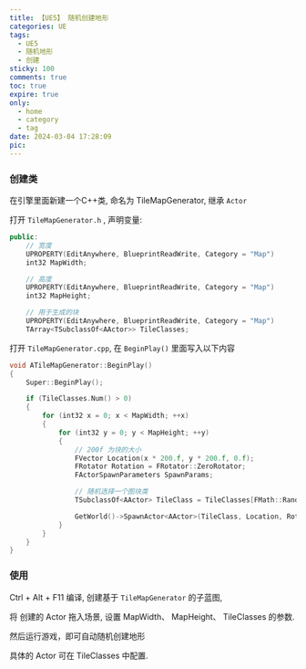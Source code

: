 ```yaml
---
title: 【UE5】 随机创建地形
categories: UE
tags:
  - UE5
  - 随机地形
  - 创建
sticky: 100
comments: true
toc: true
expire: true
only:
  - home
  - category
  - tag
date: 2024-03-04 17:28:09
pic:
---
```


### 创建类

在引擎里面新建一个C++类, 命名为 TileMapGenerator, 继承 `Actor`

打开 `TileMapGenerator.h` , 声明变量:

```cpp
public:
    // 宽度
    UPROPERTY(EditAnywhere, BlueprintReadWrite, Category = "Map")
    int32 MapWidth;

    // 高度
    UPROPERTY(EditAnywhere, BlueprintReadWrite, Category = "Map")
    int32 MapHeight;

    // 用于生成的块
    UPROPERTY(EditAnywhere, BlueprintReadWrite, Category = "Map")
    TArray<TSubclassOf<AActor>> TileClasses;

```

打开 `TileMapGenerator.cpp`, 在 `BeginPlay()` 里面写入以下内容

```cpp
void ATileMapGenerator::BeginPlay()
{
    Super::BeginPlay();

    if (TileClasses.Num() > 0)
    {
        for (int32 x = 0; x < MapWidth; ++x)
        {
            for (int32 y = 0; y < MapHeight; ++y)
            {
                // 200f 为块的大小
                FVector Location(x * 200.f, y * 200.f, 0.f);
                FRotator Rotation = FRotator::ZeroRotator;
                FActorSpawnParameters SpawnParams;

                // 随机选择一个图块类
                TSubclassOf<AActor> TileClass = TileClasses[FMath::RandRange(0, TileClasses.Num() - 1)];

                GetWorld()->SpawnActor<AActor>(TileClass, Location, Rotation, SpawnParams);
            }
        }
    }
}
```

### 使用
Ctrl + Alt + F11 编译, 创建基于 `TileMapGenerator` 的子蓝图,

将 创建的 Actor 拖入场景, 设置 MapWidth、 MapHeight、 TileClasses 的参数.

然后运行游戏，即可自动随机创建地形

具体的 Actor 可在 TileClasses 中配置.



